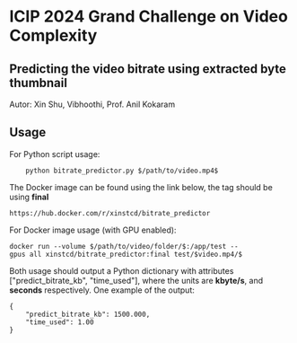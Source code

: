 # ICIP 2024 Grand Challenge on Video Complexity

## Predicting the video bitrate using extracted byte thumbnail

Autor: Xin Shu, Vibhoothi, Prof. Anil Kokaram

## Usage

For Python script usage: 
```
    python bitrate_predictor.py $/path/to/video.mp4$
```
The Docker image can be found using the link below, the tag should be using **final**
```
https://hub.docker.com/r/xinstcd/bitrate_predictor
```
For Docker image usage (with GPU enabled):
```
docker run --volume $/path/to/video/folder/$:/app/test --gpus all xinstcd/bitrate_predictor:final test/$video.mp4/$
```

Both usage should output a Python dictionary with attributes ["predict_bitrate_kb", "time_used"], where the units are **kbyte/s**, and **seconds** respectively. One example of the output:
```
{
    "predict_bitrate_kb": 1500.000,
    "time_used": 1.00
}
```